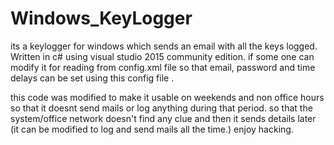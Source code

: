 # Windows_KeyLogger
its a keylogger for windows which sends an email with all the keys logged. Written in c# using 
visual studio 2015 community edition.
if some one can modify it for reading from config.xml file so that email, password and time delays can be set using this 
config file .

this code was modified to make it usable on weekends and non office hours so that it doesnt send mails or 
log anything during that period. so that the system/office network doesn't find any clue and then it sends details later
(it can be modified to log and send mails all the time.) enjoy hacking.
